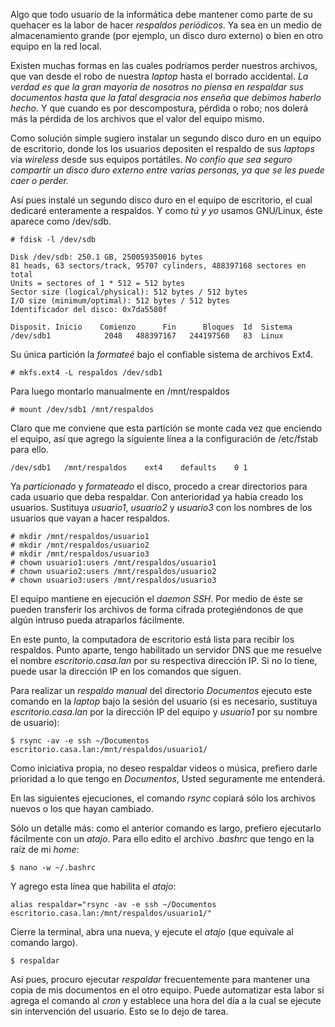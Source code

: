 
Algo que todo usuario de la informática debe mantener como parte de su quehacer es la labor de hacer *respaldos periódicos*. Ya sea en un medio de almacenamiento grande (por ejemplo, un disco duro externo) o bien en otro equipo en la red local.

Existen muchas formas en las cuales podríamos perder nuestros archivos, que van desde el robo de nuestra _laptop_ hasta el borrado accidental. *La verdad es que la gran mayoría de nosotros no piensa en respaldar sus documentos hasta que la fatal desgracia nos enseña que debimos haberlo hecho.* Y que cuando es por descompostura, pérdida o robo; nos dolerá más la pérdida de los archivos que el valor del equipo mismo.

Como solución simple sugiero instalar un segundo disco duro en un equipo de escritorio, donde los los usuarios depositen el respaldo de sus _laptops_ vía _wireless_ desde sus equipos portátiles. *No confío que sea seguro compartir un disco duro externo entre varias personas, ya que se les puede caer o perder.*

Así pues instalé un segundo disco duro en el equipo de escritorio, el cual dedicaré enteramente a respaldos. Y como _tú y yo_ usamos GNU/Linux, éste aparece como /dev/sdb.

    # fdisk -l /dev/sdb

    Disk /dev/sdb: 250.1 GB, 250059350016 bytes
    81 heads, 63 sectors/track, 95707 cylinders, 488397168 sectores en total
    Units = sectores of 1 * 512 = 512 bytes
    Sector size (logical/physical): 512 bytes / 512 bytes
    I/O size (minimum/optimal): 512 bytes / 512 bytes
    Identificador del disco: 0x7da5580f

    Disposit. Inicio    Comienzo      Fin      Bloques  Id  Sistema
    /dev/sdb1            2048   488397167   244197560   83  Linux

Su única partición la _formateé_ bajo el confiable sistema de archivos Ext4.

    # mkfs.ext4 -L respaldos /dev/sdb1

Para luego montarlo manualmente en /mnt/respaldos

    # mount /dev/sdb1 /mnt/respaldos

Claro que me conviene que esta partición se monte cada vez que enciendo el equipo, así que agrego la siguiente línea a la configuración de /etc/fstab para ello.

    /dev/sdb1   /mnt/respaldos    ext4    defaults    0 1

Ya _particionado_ y _formateado_ el disco, procedo a crear directorios para cada usuario que deba respaldar. Con anterioridad ya había creado los usuarios. Sustituya *usuario1*, *usuario2* y *usuario3* con los nombres de los usuarios que vayan a hacer respaldos.

    # mkdir /mnt/respaldos/usuario1
    # mkdir /mnt/respaldos/usuario2
    # mkdir /mnt/respaldos/usuario3
    # chown usuario1:users /mnt/respaldos/usuario1
    # chown usuario2:users /mnt/respaldos/usuario2
    # chown usuario3:users /mnt/respaldos/usuario3

El equipo mantiene en ejecución el _daemon_ *SSH*. Por medio de éste se pueden transferir los archivos de forma cifrada protegiéndonos de que algún intruso pueda atraparlos fácilmente.

En este punto, la computadora de escritorio está lista para recibir los respaldos. Punto aparte, tengo habilitado un servidor DNS que me resuelve el nombre *escritorio.casa.lan* por su respectiva dirección IP. Si no lo tiene, puede usar la dirección IP en los comandos que siguen.

Para realizar un *respaldo manual* del directorio *Documentos* ejecuto este comando en la _laptop_ bajo la sesión del usuario (si es necesario, sustituya *escritorio.casa.lan* por la dirección IP del equipo y *usuario1* por su nombre de usuario):

    $ rsync -av -e ssh ~/Documentos escritorio.casa.lan:/mnt/respaldos/usuario1/

Como iniciativa propia, no deseo respaldar videos o música, prefiero darle prioridad a lo que tengo en *Documentos*, Usted seguramente me entenderá.

En las siguientes ejecuciones, el comando *rsync* copiará sólo los archivos nuevos o los que hayan cambiado.

Sólo un detalle más: como el anterior comando es largo, prefiero ejecutarlo fácilmente con un _atajo_. Para ello edito el archivo *.bashrc* que tengo en la raíz de mi _home_:

    $ nano -w ~/.bashrc

Y agrego esta línea que habilita el _atajo_:

    alias respaldar="rsync -av -e ssh ~/Documentos escritorio.casa.lan:/mnt/respaldos/usuario1/"

Cierre la terminal, abra una nueva, y ejecute el _atajo_ (que equivale al comando largo).

    $ respaldar

Así pues, procuro ejecutar *respaldar* frecuentemente para mantener una copia de mis documentos en el otro equipo. Puede automatizar esta labor si agrega el comando al *cron* y establece una hora del día a la cual se ejecute sin intervención del usuario. Esto se lo dejo de tarea.
